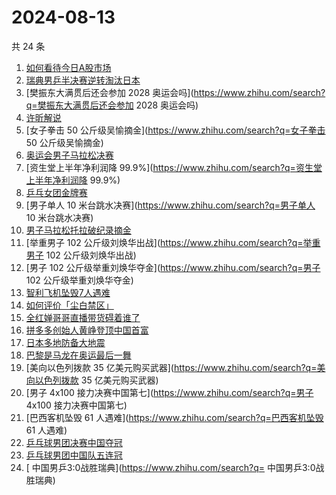 # 2024-08-13

共 24 条

<!-- BEGIN -->
<!-- 最后更新时间 Tue Aug 13 2024 21:14:52 GMT+0800 (China Standard Time) -->

1. [如何看待今日A股市场](https://www.zhihu.com/search?q=如何看待今日A股市场)
1. [瑞典男乒半决赛逆转淘汰日本](https://www.zhihu.com/search?q=瑞典男乒半决赛逆转淘汰日本)
1. [樊振东大满贯后还会参加 2028
   奥运会吗](https://www.zhihu.com/search?q=樊振东大满贯后还会参加 2028
   奥运会吗)
1. [许昕解说](https://www.zhihu.com/search?q=许昕解说)
1. [女子拳击 50 公斤级吴愉摘金](https://www.zhihu.com/search?q=女子拳击 50
   公斤级吴愉摘金)
1. [奥运会男子马拉松决赛](https://www.zhihu.com/search?q=奥运会男子马拉松决赛)
1. [资生堂上半年净利润降
   99.9%](https://www.zhihu.com/search?q=资生堂上半年净利润降 99.9%)
1. [乒乓女团金牌赛](https://www.zhihu.com/search?q=乒乓女团金牌赛)
1. [男子单人 10 米台跳水决赛](https://www.zhihu.com/search?q=男子单人 10
   米台跳水决赛)
1. [男子马拉松托拉破纪录摘金](https://www.zhihu.com/search?q=男子马拉松托拉破纪录摘金)
1. [举重男子 102 公斤级刘焕华出战](https://www.zhihu.com/search?q=举重男子 102
   公斤级刘焕华出战)
1. [男子 102 公斤级举重刘焕华夺金](https://www.zhihu.com/search?q=男子 102
   公斤级举重刘焕华夺金)
1. [智利飞机坠毁7人遇难](https://www.zhihu.com/search?q=智利飞机坠毁7人遇难)
1. [如何评价「尘白禁区」](https://www.zhihu.com/search?q=如何评价「尘白禁区」)
1. [全红婵哥哥直播带货碍着谁了](https://www.zhihu.com/search?q=全红婵哥哥直播带货碍着谁了)
1. [拼多多创始人黄峥登顶中国首富](https://www.zhihu.com/search?q=拼多多创始人黄峥登顶中国首富)
1. [日本多地防备大地震](https://www.zhihu.com/search?q=日本多地防备大地震)
1. [巴黎是马龙在奥运最后一舞](https://www.zhihu.com/search?q=巴黎是马龙在奥运最后一舞)
1. [美向以色列拨款 35
   亿美元购买武器](https://www.zhihu.com/search?q=美向以色列拨款 35
   亿美元购买武器)
1. [男子 4x100 接力决赛中国第七](https://www.zhihu.com/search?q=男子 4x100
   接力决赛中国第七)
1. [巴西客机坠毁 61 人遇难](https://www.zhihu.com/search?q=巴西客机坠毁 61
   人遇难)
1. [乒乓球男团决赛中国夺冠](https://www.zhihu.com/search?q=乒乓球男团决赛中国夺冠)
1. [乒乓球男团中国队五连冠](https://www.zhihu.com/search?q=乒乓球男团中国队五连冠)
1. [ 中国男乒3:0战胜瑞典](https://www.zhihu.com/search?q= 中国男乒3:0战胜瑞典)

<!-- END -->

